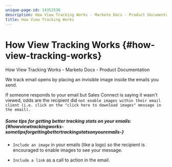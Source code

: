 ```yaml
---
unique-page-id: 14352536
description: How View Tracking Works - Marketo Docs - Product Documentation
title: How View Tracking Works
---
```


# How View Tracking Works {#how-view-tracking-works}

How View Tracking Works - Marketo Docs - Product Documentation

We track email opens by placing an invisible image inside the emails you send.

If someone responds to your email but Sales Connect is saying it wasn't viewed, odds are the recipient did `not enable images within their email client (i.e. click on the "click here to download images" message in the email).`

##### Some tips for getting better tracking stats on your emails: {#howviewtrackingworks-sometipsforgettingbettertrackingstatsonyouremails-}

* `Include an image` in your emails (like a logo) so the recipient is encouraged to enable images to see your message.

* `Include a link` as a call to action in the email.

